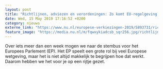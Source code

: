 ```yaml
---
layout: post
title: "Richtlijnen, adviezen en verordeningen: Zo komt EU-regelgeving tot stand"
date: Wed, 15 May 2019 17:16:52 +0200
category: nieuws
externe_link: "https://www.nu.nl/europese-verkiezingen-2019/5893731/richtlijnen-adviezen-en-verordeningen-zo-komt-eu-regelgeving-tot-stand.html"
feature_image: "https://media.nu.nl/m/fqwxykiadcsb_sqr256.jpg/richtlijnen-adviezen-en-verordeningen-zo-komt-eu-regelgeving-tot-stand.jpg"
---
```


Over iets meer dan een week mogen we naar de stembus voor het Europees Parlement (EP). Het EP speelt een grote rol bij veel Europese wetgeving, maar het is niet altijd makkelijk te begrijpen hoe dat werkt. Daarom hebben we het voor je op een rijtje gezet.

